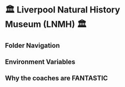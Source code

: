 # 🏛️ Liverpool Natural History Museum (LNMH) 🏛️

## Folder Navigation
## Environment Variables
## Why the coaches are FANTASTIC